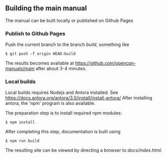 ## Building the main manual

The manual can be built locally or published on Github Pages

### Publish to Github Pages

Push the current branch to the branch *build*, something like

    $ git push -f origin HEAD:build

The results becomes available at https://github.com/opencpn-manuals/main
after about 3-4  minutes.

### Local builds

Local builds requires Nodejs and Antora installed. See
https://docs.antora.org/antora/3.0/install/install-antora/
After installing antora, the 'npm' program is also available.

The preparation step is to install required npm modules:

    $ npm install

After completing this step, documentation is built using

    $ npm run build

The resulting site can  be viewed by directing a browser to
_docs/index.html_.
